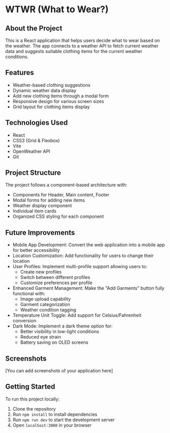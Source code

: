 # WTWR (What to Wear?)

## About the Project

This is a React application that helps users decide what to wear based on the weather. The app connects to a weather API to fetch current weather data and suggests suitable clothing items for the current weather conditions.

## Features

- Weather-based clothing suggestions
- Dynamic weather data display
- Add new clothing items through a modal form
- Responsive design for various screen sizes
- Grid layout for clothing items display

## Technologies Used

- React
- CSS3 (Grid & Flexbox)
- Vite
- OpenWeather API
- Git

## Project Structure

The project follows a component-based architecture with:

- Components for Header, Main content, Footer
- Modal forms for adding new items
- Weather display component
- Individual item cards
- Organized CSS styling for each component

## Future Improvements

- Mobile App Development: Convert the web application into a mobile app for better accessibility
- Location Customization: Add functionality for users to change their location
- User Profiles: Implement multi-profile support allowing users to:
  - Create new profiles
  - Switch between different profiles
  - Customize preferences per profile
- Enhanced Garment Management: Make the "Add Garments" button fully functional with:
  - Image upload capability
  - Garment categorization
  - Weather condition tagging
- Temperature Unit Toggle: Add support for Celsius/Fahrenheit conversion
- Dark Mode: Implement a dark theme option for:
  - Better visibility in low-light conditions
  - Reduced eye strain
  - Battery saving on OLED screens

## Screenshots

[You can add screenshots of your application here]

## Getting Started

To run this project locally:

1. Clone the repository
2. Run `npm install` to install dependencies
3. Run `npm run dev` to start the development server
4. Open `localhost:3000` in your browser
